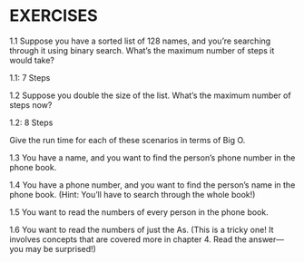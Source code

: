 # EXERCISES

1.1 Suppose you have a sorted list of 128 names, and you’re searching
through it using binary search. What’s the maximum number of
steps it would take?

1.1: 7 Steps

1.2 Suppose you double the size of the list. What’s the maximum
number of steps now?

1.2: 8 Steps

Give the run time for each of these scenarios in terms of Big O.

1.3 You have a name, and you want to find the person’s phone number
in the phone book.

1.4 You have a phone number, and you want to find the person’s name
in the phone book. (Hint: You’ll have to search through the whole
book!)

1.5 You want to read the numbers of every person in the phone book.

1.6 You want to read the numbers of just the As. (This is a tricky one!
It involves concepts that are covered more in chapter 4. Read the
answer—you may be surprised!)
